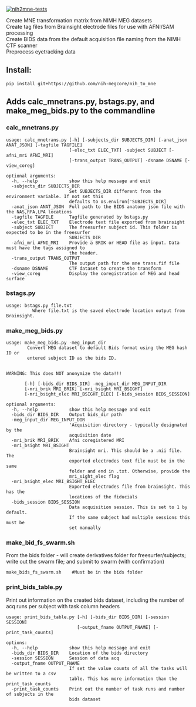 [![nih2mne-tests](https://github.com/nih-megcore/nih_to_mne/actions/workflows/nih2mne-actions.yml/badge.svg?branch=master)](https://github.com/nih-megcore/nih_to_mne/actions/workflows/nih2mne-actions.yml)

Create MNE transformation matrix from NIMH MEG datasets <br>
Create tag files from Brainsight electrode files for use with AFNI/SAM processing <br>
Create BIDS data from the default acquisition file naming from the NIMH CTF scanner <br>
Preprocess eyetracking data <br>

## Install:
```pip install git+https://github.com/nih-megcore/nih_to_mne```


## Adds calc_mnetrans.py, bstags.py, and make_meg_bids.py to the commandline

### calc_mnetrans.py
```
usage: calc_mnetrans.py [-h] [-subjects_dir SUBJECTS_DIR] [-anat_json ANAT_JSON] [-tagfile TAGFILE]
                        [-elec_txt ELEC_TXT] -subject SUBJECT [-afni_mri AFNI_MRI]
                        [-trans_output TRANS_OUTPUT] -dsname DSNAME [-view_coreg]

optional arguments:
  -h, --help            show this help message and exit
  -subjects_dir SUBJECTS_DIR
                        Set SUBJECTS_DIR different from the environment variable. If not set this
                        defaults to os.environ['SUBJECTS_DIR]
  -anat_json ANAT_JSON  Full path to the BIDS anatomy json file with the NAS,RPA,LPA locations
  -tagfile TAGFILE      Tagfile generated by bstags.py
  -elec_txt ELEC_TXT    Electrode text file exported from brainsight
  -subject SUBJECT      The freesurfer subject id. This folder is expected to be in the freesurfer
                        SUBJECTS_DIR
  -afni_mri AFNI_MRI    Provide a BRIK or HEAD file as input. Data must have the tags assigned to
                        the header.
  -trans_output TRANS_OUTPUT
                        The output path for the mne trans.fif file
  -dsname DSNAME        CTF dataset to create the transform
  -view_coreg           Display the coregistration of MEG and head surface
```

### bstags.py
```
usage: bstags.py file.txt
          Where file.txt is the saved electrode location output from Brainsight.
```

### make_meg_bids.py
```
usage: make_meg_bids.py -meg_input_dir 
        Convert MEG dataset to default Bids format using the MEG hash ID or 
        entered subject ID as the bids ID.        
        

WARNING: This does NOT anonymize the data!!!
        
       [-h] [-bids_dir BIDS_DIR] -meg_input_dir MEG_INPUT_DIR
       [-mri_brik MRI_BRIK] [-mri_bsight MRI_BSIGHT]
       [-mri_bsight_elec MRI_BSIGHT_ELEC] [-bids_session BIDS_SESSION]

optional arguments:
  -h, --help            show this help message and exit
  -bids_dir BIDS_DIR    Output bids_dir path
  -meg_input_dir MEG_INPUT_DIR
                        'Acquisition directory - typically designated by the
                        acquisition date
  -mri_brik MRI_BRIK    Afni coregistered MRI
  -mri_bsight MRI_BSIGHT
                        Brainsight mri. This should be a .nii file. The
                        exported electrodes text file must be in the same
                        folder and end in .txt. Otherwise, provide the
                        mri_sight_elec flag
  -mri_bsight_elec MRI_BSIGHT_ELEC
                        Exported electrodes file from brainsight. This has the
                        locations of the fiducials
  -bids_session BIDS_SESSION
                        Data acquisition session. This is set to 1 by default.
                        If the same subject had multiple sessions this must be
                        set manually
```
### make_bid_fs_swarm.sh
From the bids folder - will create derivatives folder for freesurfer/subjects; write out the swarm file; and submit to swarm (with confirmation)
```
make_bids_fs_swarm.sh    #Must be in the bids folder
```



### print_bids_table.py
Print out information on the created bids dataset, including the number of acq runs per subject with task column headers
```
usage: print_bids_table.py [-h] [-bids_dir BIDS_DIR] [-session SESSION]
                           [-output_fname OUTPUT_FNAME] [-print_task_counts]

options:
  -h, --help            show this help message and exit
  -bids_dir BIDS_DIR    Location of the bids directory
  -session SESSION      Session of data acq
  -output_fname OUTPUT_FNAME
                        If set the value counts of all the tasks will be written to a csv
                        table. This has more information than the print_task_counts
  -print_task_counts    Print out the number of task runs and number of subjects in the
                        bids dataset
```
